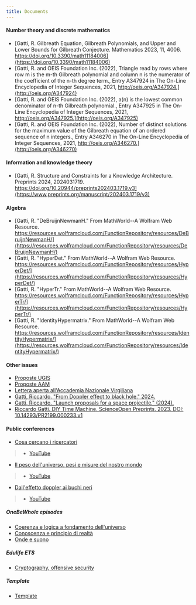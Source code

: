 ```yaml
---
title: Documents
---
```


#### Number theory and discrete mathematics

* [Gatti, R. Gilbreath Equation, Gilbreath Polynomials, and Upper and Lower Bounds for Gilbreath Conjecture. Mathematics 2023, 11, 4006. https://doi.org/10.3390/math11184006](https://doi.org/10.3390/math11184006)
* [Gatti, R. and OEIS Foundation Inc. (2022), Triangle read by rows where row m is the m-th Gilbreath polynomial and column n is the numerator of the coefficient of the n-th degree term., Entry A347924 in The On-Line Encyclopedia of Integer Sequences, 2021, http://oeis.org/A347924.](http://oeis.org/A347924)
* [Gatti, R. and OEIS Foundation Inc. (2022), a(n) is the lowest common denominator of n-th Gilbreath polynomial., Entry A347925 in The On-Line Encyclopedia of Integer Sequences, 2021, http://oeis.org/A347925.](http://oeis.org/A347925)
* [Gatti, R. and OEIS Foundation Inc. (2022), Number of distinct solutions for the maximum value of the Gilbreath equation of an ordered sequence of n integers., Entry A346270 in The On-Line Encyclopedia of Integer Sequences, 2021, http://oeis.org/A346270.](http://oeis.org/A346270)

#### Information and knowledge theory

* [Gatti, R. Structure and Constraints for a Knowledge Architecture. Preprints 2024, 2024031719. https://doi.org/10.20944/preprints202403.1719.v3](https://www.preprints.org/manuscript/202403.1719/v3)

#### Algebra

* [Gatti, R. "DeBruijnNewmanH." From MathWorld--A Wolfram Web Resource. https://resources.wolframcloud.com/FunctionRepository/resources/DeBruijnNewmanH/](https://resources.wolframcloud.com/FunctionRepository/resources/DeBruijnNewmanH/)
* [Gatti, R. "HyperDet." From MathWorld--A Wolfram Web Resource. https://resources.wolframcloud.com/FunctionRepository/resources/HyperDet/](https://resources.wolframcloud.com/FunctionRepository/resources/HyperDet/)
* [Gatti, R. "HyperTr." From MathWorld--A Wolfram Web Resource. https://resources.wolframcloud.com/FunctionRepository/resources/HyperTr/](https://resources.wolframcloud.com/FunctionRepository/resources/HyperTr/)
* [Gatti, R. "IdentityHypermatrix." From MathWorld--A Wolfram Web Resource. https://resources.wolframcloud.com/FunctionRepository/resources/IdentityHypermatrix/](https://resources.wolframcloud.com/FunctionRepository/resources/IdentityHypermatrix/)

#### Other issues

* [Proposte UGIS](https://docs.google.com/presentation/d/1cEOFR3RM2WPedrCCym83LUMk68P4wdOmr82p1ZFvhE0)
* [Proposte AAM](https://docs.google.com/presentation/d/1aNEN-CZV2UoK-SivjiTlQtg7XrRhwbZ3DlNDpeOAmxw)
* [Lettera aperta all'Accademia Nazionale Virgiliana](https://drive.google.com/file/d/15znsJGUHQZ_2Lm1N0Oxo0Ib1uc5Q3yeH)
* [Gatti, Riccardo. "From Doppler effect to black hole." 2024.](https://hal.science/hal-04699724v1)
* [Gatti, Riccardo. "Launch proposals for a space projectile." (2024).](https://hal.science/hal-04699926v1)
* [Riccardo Gatti. DIY Time Machine. ScienceOpen Preprints. 2023. DOI: 10.14293/PR2199.000233.v1](https://www.scienceopen.com/hosted-document?doi=10.14293/PR2199.000233.v1)

#### Public conferences

* [Cosa cercano i ricercatori](https://docs.google.com/presentation/d/1VojKFfiyP4n0zEsuGLv5mulMSDL07ZCslnsJGmsTHEI)
>
> * [YouTube](https://www.youtube.com/watch?v=UGolZAA2E-c)
* [Il peso dell'universo, pesi e misure del nostro mondo](https://docs.google.com/presentation/d/1lZmbKXsS2sEuHSSA7Ct0fx59Nta2N1AEejtJeXnxaR8)
>
> * [YouTube](https://www.youtube.com/watch?v=nFTdi6EMYgg)
* [Dall'effetto doppler ai buchi neri](https://docs.google.com/presentation/d/12HSDGetR3llGfHYdqqxO6pUvUdKpFKod3iBk2cpR0Tg)
>
> * [YouTube](https://www.youtube.com/watch?v=_kMhOes90vw)

##### OneBeWhole episodes

* [Coerenza e logica a fondamento dell'universo](https://docs.google.com/presentation/d/1bMjseEkjzre_c-XUUk6Deoa7AOylIqJSKk8gjcWrOWg)
* [Conoscenza e principio di realtà](https://docs.google.com/presentation/d/1xYdcakCqig7M2fdCikabc7WD7MlXGYmqg2KAEF6TeKs)
* [Onde e suono](https://docs.google.com/presentation/d/1v1UrMeibYaoGh-MX4iE8BswV2iop7n1lRZ1wWPwn3Sg)

##### Edulife ETS

* [Cryptography, offensive security](https://docs.google.com/presentation/d/1CzB422ObjMSnv7UCtEw0OiZ1nbefUbdEWy_PuXatvI8)

##### Template

* [Template](https://docs.google.com/presentation/d/1fjZnhQu3gGFyMfYQ6sPxOxDp2RTu-tpCVNcV-UAU4WM)
